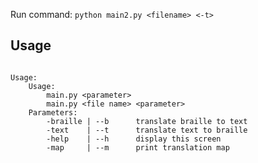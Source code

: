 Run command:
`python main2.py <filename> <-t>`
## Usage
```

Usage:
    Usage:
        main.py <parameter>
        main.py <file name> <parameter>
    Parameters:
        -braille | --b      translate braille to text
        -text    | --t      translate text to braille
        -help    | --h      display this screen
        -map     | --m      print translation map

```
